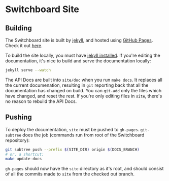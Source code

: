 # Switchboard Site

## Building

The Switchboard site is built by [jekyll](http://jekyllrb.com/), and
hosted using [GitHub Pages](http://pages.github.com). Check it out
[here](http://thusfresh.github.io/switchboard).

To build the site locally, you must have
[jekyll installed](http://jekyllrb.com/docs/installation/). If you're
editing the documentation, it's nice to build and serve the documentation
locally:

```bash
jekyll serve --watch
```

The API Docs are built into `site/doc` when you run `make docs`. It
replaces all the current documenation, resulting in `git` reporting
back that all the documentation has changed on build. You can `git-add`
only the files which have changed, and reset the rest. If you're only
editing files in `site`, there's no reason to rebuild the API Docs.


## Pushing

To deploy the documentation, `site` must be pushed to
`gh-pages`. `git-subtree` does the job (commands run
from root of the Switchboard repository):

```bash
git subtree push --prefix $(SITE_DIR) origin $(DOCS_BRANCH)
# or, a shortcut:
make update-docs
```

`gh-pages` should now have the `site` directory as it's root,
and should consist of all the commits made to `site` from the
checked out branch.
